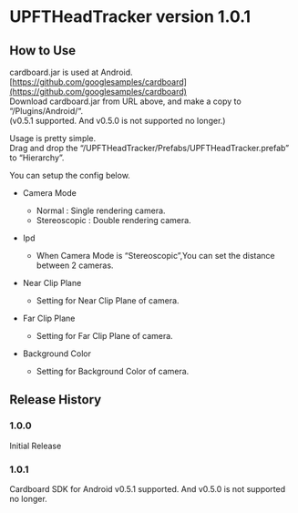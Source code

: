 # UPFTHeadTracker version 1.0.1

## How to Use

cardboard.jar is used at Android.<br/>
[https://github.com/googlesamples/cardboard](https://github.com/googlesamples/cardboard)<br/>
Download cardboard.jar from URL above, and make a copy to “/Plugins/Android/“.<br/>
(v0.5.1 supported. And v0.5.0 is not supported no longer.) <br/>

Usage is pretty simple.<br/>
Drag and drop the “/UPFTHeadTracker/Prefabs/UPFTHeadTracker.prefab” to “Hierarchy”.<br/>

You can setup the config below.

* Camera Mode
	* Normal : Single rendering camera.
	* Stereoscopic : Double rendering camera.
	
* Ipd
	* When Camera Mode is “Stereoscopic”,You can set the distance between 2 cameras.
	
* Near Clip Plane
	* Setting for Near Clip Plane of camera.

* Far Clip Plane
	* Setting for Far Clip Plane of camera.

* Background Color
	* Setting for Background Color of camera.

## Release History

### 1.0.0

Initial Release

### 1.0.1

Cardboard SDK for Android v0.5.1 supported. And v0.5.0 is not supported no longer.